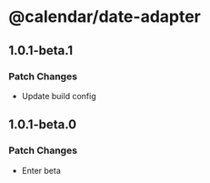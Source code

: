 # @calendar/date-adapter

## 1.0.1-beta.1

### Patch Changes

- Update build config

## 1.0.1-beta.0

### Patch Changes

- Enter beta
